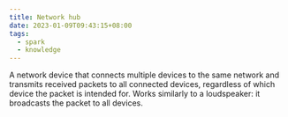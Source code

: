 ```yaml
---
title: Network hub
date: 2023-01-09T09:43:15+08:00
tags:
  - spark
  - knowledge
---
```


A network device that connects multiple devices to the same network and transmits received packets to all connected devices, regardless of which device the packet is intended for. Works similarly to a loudspeaker: it broadcasts the packet to all devices.
